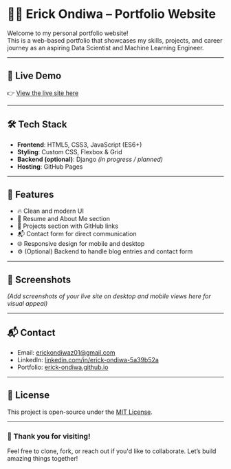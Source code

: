 # 🧑‍💻 Erick Ondiwa – Portfolio Website

Welcome to my personal portfolio website!  
This is a web-based portfolio that showcases my skills, projects, and career journey as an aspiring Data Scientist and Machine Learning Engineer.

<!--![Portfolio Preview](./preview.png)  Replace with actual screenshot if available -->

---
## 🚀 Live Demo
👉 [View the live site here](https://erick-ondiwa.github.io/Potforlio-Website/)

---

## 🛠️ Tech Stack

- **Frontend**: HTML5, CSS3, JavaScript (ES6+)
- **Styling**: Custom CSS, Flexbox & Grid
- **Backend (optional)**: Django *(in progress / planned)*  
- **Hosting**: GitHub Pages

---

## 🧩 Features

- 🔥 Clean and modern UI
- 📄 Resume and About Me section
- 📁 Projects section with GitHub links
- 📬 Contact form for direct communication
- 🌐 Responsive design for mobile and desktop
- ⚙️ (Optional) Backend to handle blog entries and contact form

---

## 📸 Screenshots

*(Add screenshots of your live site on desktop and mobile views here for visual appeal)*

---

## 📬 Contact

- Email: [erickondiwaz01@gmail.com](mailto:erickondiwaz01@gmail.com)
- LinkedIn: [linkedin.com/in/erick-ondiwa-5a39b52a](https://linkedin.com/in/erick-ondiwa-5a39b52a)
- Portfolio: [erick-ondiwa.github.io](https://erick-ondiwa.github.io/Potforlio-Website)

---

## 📜 License

This project is open-source under the [MIT License](LICENSE).

---

### 🙌 Thank you for visiting!
Feel free to clone, fork, or reach out if you'd like to collaborate. Let’s build amazing things together!
